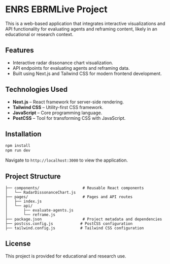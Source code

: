 # ENRS EBRMLive Project

This is a web-based application that integrates interactive visualizations and API functionality for evaluating agents and reframing content, likely in an educational or research context.

## Features

- Interactive radar dissonance chart visualization.
- API endpoints for evaluating agents and reframing data.
- Built using Next.js and Tailwind CSS for modern frontend development.

## Technologies Used

- **Next.js** – React framework for server-side rendering.
- **Tailwind CSS** – Utility-first CSS framework.
- **JavaScript** – Core programming language.
- **PostCSS** – Tool for transforming CSS with JavaScript.

## Installation

```bash
npm install
npm run dev
```

Navigate to `http://localhost:3000` to view the application.

## Project Structure

```
├── components/                   # Reusable React components
│   └── RadarDissonanceChart.js
├── pages/                        # Pages and API routes
│   ├── index.js
│   └── api/
│       ├── evaluate-agents.js
│       └── reframe.js
├── package.json                  # Project metadata and dependencies
├── postcss.config.js            # PostCSS configuration
├── tailwind.config.js           # Tailwind CSS configuration
```

## License

This project is provided for educational and research use.